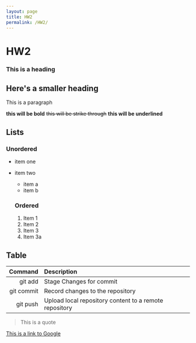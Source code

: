 ```yaml
---
layout: page
title: HW2
permalink: /HW2/
---
```


# HW2

### This is a heading

## Here's a smaller heading

This is a paragraph

**this will be bold** ~~this will be strike through~~ __this will be underlined__

## Lists

### Unordered
- item one
- item two
  - item a
  - item b

  ### Ordered
  1. Item 1
  2. Item 2
  3. Item 3
  4. Item 3a

## Table

| Command | Description |
|    ---: | :---   |
| git add | Stage Changes for commit |
| git commit | Record changes to the repository |
| git push | Upload local repository content to a remote repository |

> This is a quote

[This is a link to Google](https://www.google.com/)
